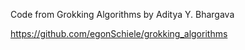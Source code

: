 
Code from Grokking Algorithms by Aditya Y. Bhargava

https://github.com/egonSchiele/grokking_algorithms